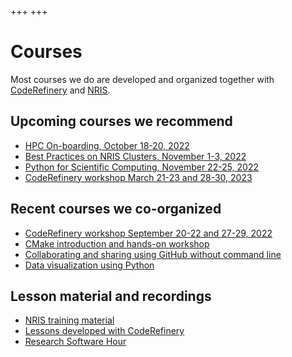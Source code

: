 +++
+++

# Courses

Most courses we do are developed and organized together with
[CodeRefinery](https://coderefinery.org/) and
[NRIS](https://documentation.sigma2.no/).


## Upcoming courses we recommend

- [HPC On-boarding, October 18-20, 2022](https://documentation.sigma2.no/training/events.html)
- [Best Practices on NRIS Clusters, November 1-3, 2022](https://documentation.sigma2.no/training/events.html)
- [Python for Scientific Computing, November 22-25, 2022](https://scicomp.aalto.fi/training/scip/python-for-scicomp-2022/)
- [CodeRefinery workshop March 21-23 and 28-30, 2023](https://coderefinery.org/workshops/upcoming/)


## Recent courses we co-organized

- [CodeRefinery workshop September 20-22 and 27-29, 2022](https://coderefinery.github.io/2022-09-20-workshop/)
- [CMake introduction and hands-on workshop](https://coderefinery.github.io/cmake-workshop/)
- [Collaborating and sharing using GitHub without command line](https://coderefinery.github.io/github-without-command-line/)
- [Data visualization using Python](https://coderefinery.github.io/data-visualization-python/)


## Lesson material and recordings

- [NRIS training material](https://documentation.sigma2.no/training/material.html)
- [Lessons developed with CodeRefinery](https://coderefinery.org/lessons/)
- [Research Software Hour](https://researchsoftwarehour.github.io/)
